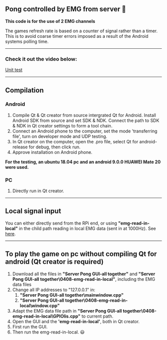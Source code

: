 
## Pong controlled by EMG from server :ping_pong:

**This code is for the use of 2 EMG channels**

The games refresh rate is based on a counter of signal rather than a timer. This is to avoid coarse timer errors imposed as a result of the Android systems polling time.

---

### Check it out the video below:
[Unit test](https://www.youtube.com/watch?v=rDG5sTIDT1k)

---

## Compilation

### Android
1. Compile Qt & Qt creator from source intergrated Qt for Android. Install Android SDK from source and set SDK & NDK. Connect the path to SDK & NDK in Qt creator settings to form a tool chain.
2. Connect an Android phone to the computer, set the mode 'transferring file', turn on developer mode and UDP testing.
3. In Qt creator on the computer, open the .pro file, select Qt for android-release for debug, then click run.
4. Approve installation on Android phone. 

**For the testing, an ubuntu 18.04 pc and an android 9.0.0 HUAWEI Mate 20 were used.**

### PC
1. Directly run in Qt creator.

---

## Local signal input
 You can either directly send from the  RPi end, or using **"emg-read-in-local"** in the child path reading in local EMG data (sent in at 1000Hz). See [here](https://github.com/TheUltraSoundGuys/RTEP/tree/master/Server_end/Server%20Pong%20GUI-all%20together/0408-emg-read-in-local).
 
 ---
 
## To play the game on pc without compiling Qt for android (Qt creator is required)
1. Download all the files in **"Server Pong GUI-all together"** and **"Server Pong GUI-all together\0408-emg-read-in-local\"**, including the EMG data files
2. Change all IP addresses to "127.0.0.1" in:
   1. **"Server Pong GUI-all together\mainwindow.cpp"**
   1. **"Server Pong GUI-all together\0408-emg-read-in-local\window.cpp"** 
3. Adapt the EMG data file path in **"Server Pong GUI-all together\0408-emg-read-in-local\GPIOlis.cpp"** to current path.
3. Open the GUI and the **'emg-read-in-local'**, both in Qt creator.
4. First run the GUI.
5. Then run the emg-read-in-local. :smiley:

